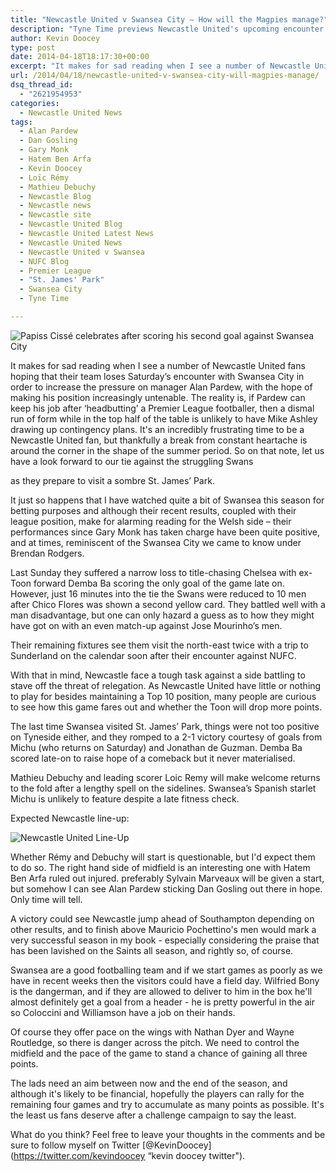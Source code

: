 ```yaml
---
title: "Newcastle United v Swansea City – How will the Magpies manage?"
description: "Tyne Time previews Newcastle United's upcoming encounter with Swansea City as the Magpies look to finish the Premier League season on a respectable note."
author: Kevin Doocey
type: post
date: 2014-04-18T18:17:30+00:00
excerpt: "It makes for sad reading when I see a number of Newcastle United fans hoping that their team loses Saturday’s encounter with Swansea City in order to increase the pressure on manager.."
url: /2014/04/18/newcastle-united-v-swansea-city-will-magpies-manage/
dsq_thread_id:
  - "2621954953"
categories:
  - Newcastle United News
tags:
  - Alan Pardew
  - Dan Gosling
  - Gary Monk
  - Hatem Ben Arfa
  - Kevin Doocey
  - Loïc Rémy
  - Mathieu Debuchy
  - Newcastle Blog
  - Newcastle news
  - Newcastle site
  - Newcastle United Blog
  - Newcastle United Latest News
  - Newcastle United News
  - Newcastle United v Swansea
  - NUFC Blog
  - Premier League
  - "St. James' Park"
  - Swansea City
  - Tyne Time

---
```

![Papiss Cissé celebrates after scoring his second goal against Swansea City](https://www.tynetime.com/wp-content/uploads/2014/04/Papiss-Cisse-Swansea-City.jpg "Cissé - Scored one of the most memorable NUFC away goals I've seen (his second)")

It makes for sad reading when I see a number of Newcastle United fans hoping that their team loses Saturday’s encounter with Swansea City in order to increase the pressure on manager Alan Pardew, with the hope of making his position increasingly untenable. The reality is, if Pardew can keep his job after ‘headbutting’ a Premier League footballer, then a dismal run of form while in the top half of the table is unlikely to have Mike Ashley drawing up contingency plans. It's an incredibly frustrating time to be a Newcastle United fan, but thankfully a break from constant heartache is around the corner in the shape of the summer period. So on that note, let us have a look forward to our tie against the struggling Swans

as they prepare to visit a sombre St. James’ Park.

It just so happens that I have watched quite a bit of Swansea this season for betting purposes and although their recent results, coupled with their league position, make for alarming reading for the Welsh side – their performances since Gary Monk has taken charge have been quite positive, and at times, reminiscent of the Swansea City we came to know under Brendan Rodgers.

Last Sunday they suffered a narrow loss to title-chasing Chelsea with ex-Toon forward Demba Ba scoring the only goal of the game late on. However, just 16 minutes into the tie the Swans were reduced to 10 men after Chico Flores was shown a second yellow card. They battled well with a man disadvantage, but one can only hazard a guess as to how they might have got on with an even match-up against Jose Mourinho’s men.

Their remaining fixtures see them visit the north-east twice with a trip to Sunderland on the calendar soon after their encounter against NUFC.

With that in mind, Newcastle face a tough task against a side battling to stave off the threat of relegation. As Newcastle United have little or nothing to play for besides maintaining a Top 10 position, many people are curious to see how this game fares out and whether the Toon will drop more points.

The last time Swansea visited St. James’ Park, things were not too positive on Tyneside either, and they romped to a 2-1 victory courtesy of goals from Michu (who returns on Saturday) and Jonathan de Guzman. Demba Ba scored late-on to raise hope of a comeback but it never materialised.

Mathieu Debuchy and leading scorer Loic Remy will make welcome returns to the fold after a lengthy spell on the sidelines. Swansea’s Spanish starlet Michu is unlikely to feature despite a late fitness check.

Expected Newcastle line-up:

![Newcastle United Line-Up](https://www.tynetime.com/wp-content/uploads/2014/04/Newcastle-United-Swansea-City-Line-Ups1.jpg "Line-Up: Rémy & Debuchy to return | Marveaux on RW?")

Whether Rémy and Debuchy will start is questionable, but I'd expect them to do so. The right hand side of midfield is an interesting one with Hatem Ben Arfa ruled out injured. preferably Sylvain Marveaux will be given a start, but somehow I can see Alan Pardew sticking Dan Gosling out there in hope. Only time will tell.

A victory could see Newcastle jump ahead of Southampton depending on other results, and to finish above Mauricio Pochettino's men would mark a very successful season in my book - especially considering the praise that has been lavished on the Saints all season, and rightly so, of course.

Swansea are a good footballing team and if we start games as poorly as we have in recent weeks then the visitors could have a field day. Wilfried Bony is the dangerman, and if they are allowed to deliver to him in the box he'll almost definitely get a goal from a header - he is pretty powerful in the air so Coloccini and Williamson have a job on their hands.

Of course they offer pace on the wings with Nathan Dyer and Wayne Routledge, so there is danger across the pitch. We need to control the midfield and the pace of the game to stand a chance of gaining all three points.

The lads need an aim between now and the end of the season, and although it's likely to be financial, hopefully the players can rally for the remaining four games and try to accumulate as many points as possible. It's the least us fans deserve after a challenge campaign to say the least.

What do you think? Feel free to leave your thoughts in the comments and be sure to follow myself on Twitter [@KevinDoocey](https://twitter.com/kevindoocey “kevin doocey twitter").
